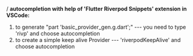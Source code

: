 / 
 **autocompletion with help of 'Flutter Riverpod Snippets' extension in VSCode:** 
1. to generate "part 'basic_provider_gen.g.dart';" ---  you need to type 'rivp' and choose autocompletion
2. to create a simple keep alive Provider  --- 'riverpodKeepAlive' and choose autocompletion





